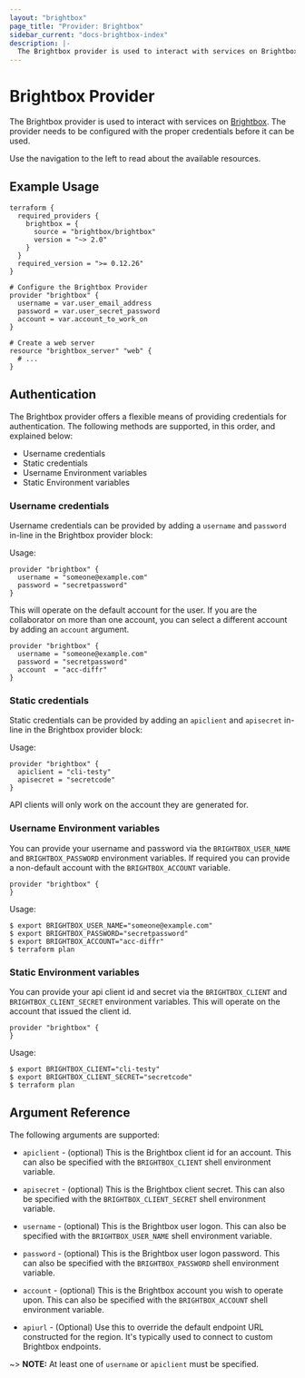 ```yaml
---
layout: "brightbox"
page_title: "Provider: Brightbox"
sidebar_current: "docs-brightbox-index"
description: |-
  The Brightbox provider is used to interact with services on Brightbox. The provider needs to be configured with the proper credentials before it can be used.
---
```


# Brightbox Provider

The Brightbox provider is used to interact with services on [Brightbox](https://www.brightbox.com/).
The provider needs to be configured with the proper credentials before it can be used.

Use the navigation to the left to read about the available resources.

## Example Usage

```hcl
terraform {
  required_providers {
    brightbox = {
      source = "brightbox/brightbox"
      version = "~> 2.0"
    }
  }
  required_version = ">= 0.12.26"
}

# Configure the Brightbox Provider
provider "brightbox" {
  username = var.user_email_address
  password = var.user_secret_password
  account = var.account_to_work_on
}

# Create a web server
resource "brightbox_server" "web" {
  # ...
}
```

## Authentication

The Brightbox provider offers a flexible means of providing credentials for
authentication. The following methods are supported, in this order, and
explained below:

- Username credentials
- Static credentials
- Username Environment variables
- Static Environment variables

### Username credentials ###

Username credentials can be provided by adding a `username` and
`password` in-line in the Brightbox provider block:

Usage:

```hcl
provider "brightbox" {
  username = "someone@example.com"
  password = "secretpassword"
}
```

This will operate on the default account for the user. If you are the
collaborator on more than one account, you can select a different account
by adding an `account` argument.

```hcl
provider "brightbox" {
  username = "someone@example.com"
  password = "secretpassword"
  account  = "acc-diffr"
}
```

### Static credentials ###

Static credentials can be provided by adding an `apiclient` and
`apisecret` in-line in the Brightbox provider block:

Usage:

```hcl
provider "brightbox" {
  apiclient = "cli-testy"
  apisecret = "secretcode"
}
```

API clients will only work on the account they are generated for. 

### Username Environment variables

You can provide your username and password via the `BRIGHTBOX_USER_NAME` and
`BRIGHTBOX_PASSWORD` environment variables. If required you can provide a non-default account with the `BRIGHTBOX_ACCOUNT` variable.

```hcl
provider "brightbox" {
}
```

Usage:

```hcl
$ export BRIGHTBOX_USER_NAME="someone@example.com"
$ export BRIGHTBOX_PASSWORD="secretpassword"
$ export BRIGHTBOX_ACCOUNT="acc-diffr"
$ terraform plan
```

### Static Environment variables

You can provide your api client id and secret via the `BRIGHTBOX_CLIENT` and
`BRIGHTBOX_CLIENT_SECRET` environment variables. This will operate on
the account that issued the client id.

```hcl
provider "brightbox" {
}
```

Usage:

```hcl
$ export BRIGHTBOX_CLIENT="cli-testy"
$ export BRIGHTBOX_CLIENT_SECRET="secretcode"
$ terraform plan
```

## Argument Reference

The following arguments are supported:

* `apiclient` - (optional) This is the Brightbox client id for an
account. This can also be specified with the `BRIGHTBOX_CLIENT` shell
environment variable.

* `apisecret` - (optional) This is the Brightbox client secret. This can
also be specified with the `BRIGHTBOX_CLIENT_SECRET` shell environment
variable.

* `username` - (optional) This is the Brightbox user logon. This can
also be specified with the `BRIGHTBOX_USER_NAME` shell environment
variable.

* `password` - (optional) This is the Brightbox user logon password. This
can also be specified with the `BRIGHTBOX_PASSWORD` shell environment
variable.

* `account` - (optional) This is the Brightbox account you wish to
operate upon. This can also be specified with the `BRIGHTBOX_ACCOUNT`
shell environment variable.

* `apiurl` - (Optional) Use this to override the default endpoint URL
constructed for the region. It's typically used to connect to custom
Brightbox endpoints.

~> **NOTE:** At least one of `username` or `apiclient` must be specified.
